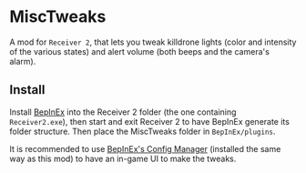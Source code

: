 # MiscTweaks
 
A mod for `Receiver 2`, that lets you tweak killdrone lights (color and intensity of the various states) and alert volume (both beeps and the camera's alarm).

## Install

Install [BepInEx](https://github.com/BepInEx/BepInEx) into the Receiver 2 folder (the one containing `Receiver2.exe`), then start and exit Receiver 2 to have BepInEx generate its folder structure.
Then place the MiscTweaks folder in `BepInEx/plugins`.

It is recommended to use [BepInEx's Config Manager](https://github.com/BepInEx/BepInEx.ConfigurationManager) (installed the same way as this mod) to have an in-game UI to make the tweaks.
